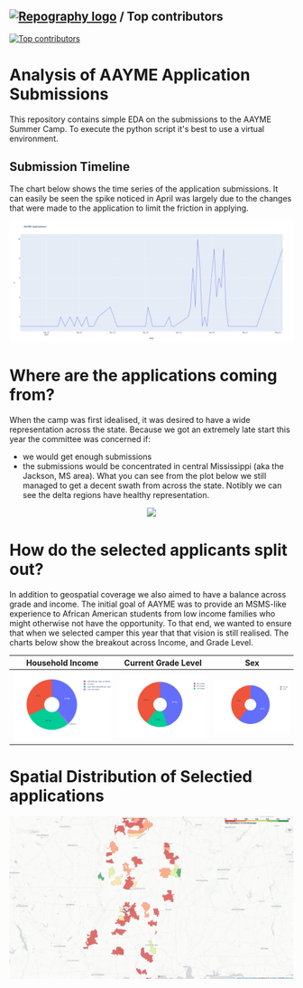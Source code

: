 ## [![Repography logo](https://images.repography.com/logo.svg)](https://repography.com) / Top contributors
[![Top contributors](https://images.repography.com/25933851/adriancartier/aayme-app-analysis/top-contributors/5869c5fb1675936d62544c9924762d66_table.svg)](https://github.com/adriancartier/aayme-app-analysis/graphs/contributors)

# Analysis of AAYME Application Submissions
This repository contains simple EDA on the submissions to the AAYME Summer Camp. To execute the python script it's best to use a virtual environment. 

## Submission Timeline
The chart below shows the time series of the application submissions. It can easily be seen the spike noticed in April was largely due to the changes that were made to the application to limit the friction in applying. 

<p align="center">
<img src = "https://github.com/adriancartier/aayme-app-analysis/blob/main/images/app_submission_tsplot.png">
</p>

# Where are the applications coming from?
When the camp was first idealised, it was desired to have a wide representation across the state. Because we got an extremely late start this year the committee was concerned if: 
* we would get enough submissions
* the submissions would be concentrated in central Mississippi (aka the Jackson, MS area). 
What you can see from the plot below we still managed to get a decent swath from across the state. Notibly we can see the delta regions have healthy representation. 

<p align="center">
<img src = "https://user-images.githubusercontent.com/5818620/167070262-62d04d0f-a66d-43c5-9a7f-000f3f4174ec.gif">
</p>

# How do the selected applicants split out?
In addition to geospatial coverage we also aimed to have a balance across grade and income. The initial goal of AAYME was to provide an MSMS-like experience to African American students from low income families who might otherwise not have the opportunity. To that end, we wanted to ensure that when we selected camper this year that that vision is still realised. The charts below show the breakout across Income, and Grade Level. 

Household Income            |  Current Grade Level     | Sex                         |
:-------------------------:|:-------------------------:|:---------------------------:|
![Household Income](https://github.com/adriancartier/aayme-app-analysis/blob/main/images/Household%20Income.png) |  ![Current Grade Level](https://github.com/adriancartier/aayme-app-analysis/blob/main/images/Current%20Grade%20Level.png) | ![Sex](https://github.com/adriancartier/aayme-app-analysis/blob/main/images/Sex.png)

# Spatial Distribution of Selectied applications 
<p align="center">
<img src = "https://github.com/adriancartier/aayme-app-analysis/blob/main/images/Spatial_map_of_Selected_Applications.png">
</p>
